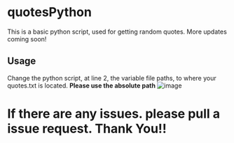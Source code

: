 # quotesPython

This is a basic python script, used for getting random quotes. More updates coming soon!

## Usage
Change the python script, at line 2, the variable file paths, to where your quotes.txt is located. **Please use the absolute path**
![image](https://github.com/200xy/quotesPython/assets/126645650/331f06ed-08f3-450f-b2d0-6c75db331c9f)

# If there are any issues. please pull a issue request. Thank You!!
